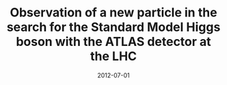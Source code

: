 ---
title: "Observation of a new particle in the search for the Standard Model Higgs boson with the ATLAS detector at the LHC"
date: 2012-07-01
venue: Phys. Lett. B 716 (2012) 1--29
link: https://arxiv.org/abs/1207.7214
inspire_id: 1124337
authors: ATLAS Collaboration
bibtex: '@article{ATLAS:2012yve,\n archiveprefix = {arXiv},\n author = {},\n collaboration = {ATLAS},\n doi = {10.1016/j.physletb.2012.08.020},\n eprint = {1207.7214},\n journal = {Phys. Lett. B},\n pages = {1--29},\n primaryclass = {hep-ex},\n reportnumber = {CERN-PH-EP-2012-218},\n title = {{Observation of a new particle in the search for the Standard Model Higgs boson with the ATLAS detector at the LHC}},\n volume = {716},\n year = {2012}\n}\n'
---